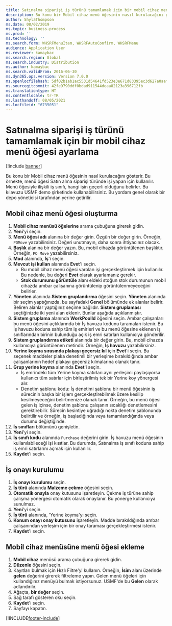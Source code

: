 ```yaml
---
title: Satınalma siparişi iş türünü tamamlamak için bir mobil cihaz menü öğesi ayarlama
description: Bu konu bir Mobil cihaz menü öğesinin nasıl kurulacağını gösterir.
author: ShylaThompson
ms.date: 08/02/2019
ms.topic: business-process
ms.prod: ''
ms.technology: ''
ms.search.form: WHSRFMenuItem, WHSRFAutoConfirm, WHSRFMenu
audience: Application User
ms.reviewer: kamaybac
ms.search.region: Global
ms.search.industry: Distribution
ms.author: kamaybac
ms.search.validFrom: 2016-06-30
ms.dyn365.ops.version: Version 7.0.0
ms.openlocfilehash: 5df02b1ab1ac5531d54641fd523e3e671d83395ec3d627a0aaf7b1f783e9ad24
ms.sourcegitcommit: 42fe9790ddf0bdad911544deaa82123a396712fb
ms.translationtype: HT
ms.contentlocale: tr-TR
ms.lasthandoff: 08/05/2021
ms.locfileid: "6735051"
---
```

# <a name="set-up-a-mobile-device-menu-item-for-completing-work-of-type-purchase-order"></a>Satınalma siparişi iş türünü tamamlamak için bir mobil cihaz menü öğesi ayarlama

[!include [banner](../../includes/banner.md)]

Bu konu bir Mobil cihaz menü öğesinin nasıl kurulacağını gösterir. Bu örnekte, menü öğesi Satın alma siparişi türünde işi yapan için kullanılır. Menü öğesiyle ilişkili iş sınıfı, hangi işin geçerli olduğunu belirler. Bu kılavuzu USMF demo şirketinde kullanabilirsiniz. Bu yordam genel olarak bir depo yöneticisi tarafından yerine getirilir.


## <a name="create-a-mobile-device-menu-item"></a>Mobil cihaz menü öğesi oluşturma
1. **Mobil cihaz menüsü öğelerine** arama çubuğuna girerek gidin.
2. **Yeni**'yi seçin.
3. **Menü öğesi adı** alanına bir değer girin. Özgün bir değer girin. Örneğin, `POMove` yazabilirsiniz. Değeri unutmayın, daha sonra ihtiyacınız olacak.  
4. **Başlık** alanına bir değer yazın. Bu, mobil cihazda görüntülenen başlıktır. Örneğin, `PO Move` yazabilirsiniz.  
5. **Mod** alanında, **İş**'i seçin.
6. **Mevcut işi kullan** alanında **Evet**'i seçin.
    - Bu mobil cihaz menü öğesi varolan işi gerçekleştirmek için kullanılır. Bu nedenle, bu değeri **Evet** olarak ayarlamanız gerekir.  
    - **Stok durumunu görüntüle** alanı eldeki stoğun stok durumunun mobil cihazda ambar çalışanına görüntülenip görüntülenmeyeceğini belirler.  
7. **Yöneten** alanında **Sistem gruplandırma** öğesini seçin. **Yöneten** alanında bir seçim yaptığınızda, bu sayfadaki **Genel** bölümünde ek alanlar belirir. Beliren alanlar yaptığınız seçime bağlıdır. **Sistem gruplaması** seçtiğinizde iki yeni alan eklenir. Bunlar aşağıda açıklanmıştır.  
8. **Sistem gruplama** alanında **WorkPoolId** öğesini seçin. Ambar çalışanları bu menü öğesini açtıklarında bir İş havuzu kodunu taramaları istenir. Bu İş havuzu koduna sahip tüm iş emirleri ve bu menü öğesine eklenen iş sınıflarından birinin bulunduğu açık iş emri satırları kullanıcıya gönderilir.  
9. **Sistem gruplandırma etiketi** alanında bir değer girin. Bu, mobil cihazda kullanıcıya görüntülenen metindir. Örneğin, **İş havuzu** yazabilirsiniz.  
10. **Yerine koyma sırasında plakayı geçersiz kıl** için **Evet**'i seçin. Bu seçenek maddeler plaka denetimli bir yerleşime bırakıldığında ambar çalışanlarının hedef plakayı geçersiz kılmalarına olanak tanır.  
11. **Grup yerine koyma** alanında **Evet**'i seçin.
    - İş emrindeki tüm Yerine koyma satırları aynı yerleşimi paylaşıyorsa kullanıcı tüm satırlar için birleştirilmiş tek bir Yerine koy yönergesi alır. 
    - Denetim şablonu kodu: İş denetimi şablonu bir menü öğesinin iş sürecinin başka bir işlem gerçekleştirebilmek üzere kesilip kesilmeyeceğini belirtmenize olanak tanır. Örneğin, bu menü öğesi gelen iş içinse, denetim şablonu çalışanın sıcaklığı denetlemesini gerektirebilir. Sürecin kesintiye uğradığı nokta denetim şablonunda belirtilir ve örneğin, iş başladığında veya tamamlandığında veya durumu değiştiğinde.  
12. **İş sınıfları** bölümünü genişletin.
13. **Yeni**'yi seçin.
14. **İş sınıfı kodu** alanında `Purchase` değerini girin. İş havuzu menü öğesinin kullanılabileceği işi kısıtlar. Bu durumda, Satınalma iş sınıfı koduna sahip iş emri satırlarını açmak için kullanılır.  
15. **Kaydet**'i seçin.

## <a name="set-up-work-confirmation"></a>İş onayı kurulumu
1. **İş onayı kurulumu** seçin.
2. **İş türü** alanında **Malzeme çekme** öğesini seçin.
3. **Otomatik onayla** onay kutusunu işaretleyin. Çekme iş türüne sahip çalışma yönergesi otomatik olarak onaylanır. Bu yönerge kullanıcıya sunulmaz.  
4. **Yeni**'yi seçin.
5. **İş türü** alanında, 'Yerine koyma'yı seçin.
6. **Konum onayı onay kutusunu** işaretleyin. Madde bırakıldığında ambar çalışanından yerleşim için bir onay taraması gerçekleştirmesi istenir.  
7. **Kaydet**'i seçin.

## <a name="add-the-menu-item-to-a-mobile-device-menu"></a>Mobil cihaz menüsüne menü öğesi ekleme
1. **Mobil cihaz** menüsü arama çubuğuna girerek gidin.
2. **Düzenle** öğesini seçin.
3. Kayıtları bulmak için Hızlı Filtre'yi kullanın. Örneğin, **İsim** alanı üzerinde **gelen** değerini girerek filtreleme yapın. Gelen menü öğeleri için kullandığınız menüyü bulmak istiyorsunuz. USMF'de bu **Gelen** olarak adlandırılır.  
4. Ağaçta, **bir değer** seçin.
5. Sağ tarafı gösteren oku seçin.
6. **Kaydet**'i seçin.
7. Sayfayı kapatın.


[!INCLUDE[footer-include](../../../includes/footer-banner.md)]